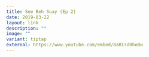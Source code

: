 ```yaml
---
title: See Beh Suay (Ep 2)
date: 2019-03-22
layout: link
description: ""
image: ""
variant: tiptap
external: https://www.youtube.com/embed/8aRIsd0hoBw
---
```

